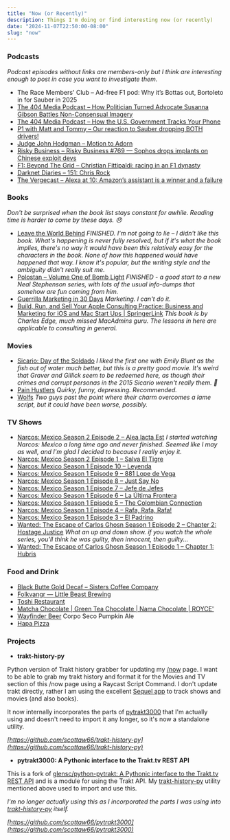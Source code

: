 ```yaml
---
title: "Now (or Recently)"
description: Things I'm doing or find interesting now (or recently)
date: "2024-11-07T22:50:00-08:00"
slug: "now"
---
```


### Podcasts

*Podcast episodes without links are members-only but I think are interesting enough to post in case you want to investigate them.*

- The Race Members' Club – Ad-free F1 pod: Why it’s Bottas out, Bortoleto in for Sauber in 2025
- [The 404 Media Podcast – How Politician Turned Advocate Susanna Gibson Battles Non-Consensual Imagery](https://overcast.fm/+BDRJMqkV7M)
- [The 404 Media Podcast – How the U.S. Government Tracks Your Phone](https://overcast.fm/+BDRJOlyOUU)
- [P1 with Matt and Tommy – Our reaction to Sauber dropping BOTH drivers!](https://overcast.fm/+_U3pYRdZg)
- [Judge John Hodgman – Motion to Adorn](https://overcast.fm/+YJM3WnKkM)
- [Risky Business – Risky Business #769 — Sophos drops implants on Chinese exploit devs](https://overcast.fm/+It0iJfBDU)
- [F1: Beyond The Grid – Christian Fittipaldi: racing in an F1 dynasty](https://overcast.fm/+Nv8InXjnQ)
- [Darknet Diaries – 151: Chris Rock](https://overcast.fm/+BI2YbO1K9k)
- [The Vergecast – Alexa at 10: Amazon’s assistant is a winner and a failure](https://overcast.fm/+QN1rPyYE0)

### Books

*Don't be surprised when the book list stays constant for awhile. Reading time is harder to come by these days. 😞*

- [Leave the World Behind](https://books.apple.com/us/book/leave-the-world-behind/id1493825355) *FINISHED. I'm not going to lie – I didn't like this book. What's happening is never fully resolved, but if it's what the book implies, there's no way it would have been this relatively easy for the characters in the book. None of how this happened would have happened that way. I know it's popular, but the writing style and the ambiguity didn't really suit me.*
- [Polostan – Volume One of Bomb Light](https://books.apple.com/us/book/polostan/id6474502267) *FINISHED - a good start to a new Neal Stephenson series, with lots of the usual info-dumps that somehow are fun coming from him.*
- [Guerrilla Marketing in 30 Days](https://books.apple.com/us/book/guerrilla-marketing-in-30-days/id843779604) *Marketing. I can't do it.*
- [Build, Run, and Sell Your Apple Consulting Practice: Business and Marketing for iOS and Mac Start Ups | SpringerLink](https://link.springer.com/book/10.1007/978-1-4842-3835-6) *This book is by Charles Edge, much missed MacAdmins guru. The lessons in here are applicable to consulting in general.*

### Movies

- [Sicario: Day of the Soldado](https://www.themoviedb.org/movie/400535-sicario-day-of-the-soldado-2018) *I liked the first one with Emily Blunt as the fish out of water much better, but this is a pretty good movie. It's weird that Graver and Gillick seem to be redeemed here, as though their crimes and corrupt personas in the 2015 Sicario weren't really them. 🤷*
- [Pain Hustlers](https://www.themoviedb.org/movie/862968-pain-hustlers-2023) *Quirky, funny, depressing. Recommended.*
- [Wolfs](https://www.themoviedb.org/movie/877817-wolfs-2024) *Two guys past the point where their charm overcomes a lame script, but it could have been worse, possibly.*

### TV Shows

- [Narcos: Mexico Season 2 Episode 2 – Alea lacta Est](https://www.themoviedb.org/tv/80968-narcos-mexico/season/2/episode/2) *I started watching Narcos: Mexico a long time ago and never finished. Seemed like I may as well, and I'm glad I decided to because I really enjoy it.*
- [Narcos: Mexico Season 2 Episode 1 – Salva El Tigre](https://www.themoviedb.org/tv/80968-narcos-mexico/season/2/episode/1)
- [Narcos: Mexico Season 1 Episode 10 – Leyenda](https://www.themoviedb.org/tv/80968-narcos-mexico/season/1/episode/10)
- [Narcos: Mexico Season 1 Episode 9 – 881 Lope de Vega](https://www.themoviedb.org/tv/80968-narcos-mexico/season/1/episode/9)
- [Narcos: Mexico Season 1 Episode 8 – Just Say No](https://www.themoviedb.org/tv/80968-narcos-mexico/season/1/episode/8)
- [Narcos: Mexico Season 1 Episode 7 – Jefe de Jefes](https://www.themoviedb.org/tv/80968-narcos-mexico/season/1/episode/7)
- [Narcos: Mexico Season 1 Episode 6 – La Última Frontera](https://www.themoviedb.org/tv/80968-narcos-mexico/season/1/episode/6)
- [Narcos: Mexico Season 1 Episode 5 – The Colombian Connection](https://www.themoviedb.org/tv/80968-narcos-mexico/season/1/episode/5)
- [Narcos: Mexico Season 1 Episode 4 – Rafa, Rafa, Rafa!](https://www.themoviedb.org/tv/80968-narcos-mexico/season/1/episode/4)
- [Narcos: Mexico Season 1 Episode 3 – El Padrino](https://www.themoviedb.org/tv/80968-narcos-mexico/season/1/episode/3)
- [Wanted: The Escape of Carlos Ghosn Season 1 Episode 2 – Chapter 2: Hostage Justice](https://www.themoviedb.org/tv/231319-wanted-the-escape-of-carlos-ghosn/season/1/episode/2) *What an up and down show. if you watch the whole series, you'll think he was guilty, then innocent, then guilty...*
- [Wanted: The Escape of Carlos Ghosn Season 1 Episode 1 – Chapter 1: Hubris](https://www.themoviedb.org/tv/231319-wanted-the-escape-of-carlos-ghosn/season/1/episode/1)

### Food and Drink

- [Black Butte Gold Decaf – Sisters Coffee Company](https://sisterscoffee.com/collections/coffee/products/black-butte-gold-decaf)
- [Folkvangr — Little Beast Brewing](https://www.littlebeastbrewing.com/folkvangr)
- [Toshi Restaurant](https://toshirestaurant.wixsite.com/beaverton)
- [Matcha Chocolate | Green Tea Chocolate | Nama Chocolate | ROYCE'](https://roycechocolate.com/products/nama-chocolate-matcha)
- [Wayfinder Beer](https://www.wayfinder.beer/) Corpo Seco Pumpkin Ale
- [Hapa Pizza](https://www.hapapizza.com/)

### Projects

- **trakt-history-py**

Python version of Trakt history grabber for updating my [/now](https://scottwillsey.com/now/) page. I want to be able to grab my trakt history and format it for the Movies and TV section of this /now page using a Raycast Script Command. I don't update trakt directly, rather I am using the excellent [Sequel app](https://www.getsequel.app) to track shows and movies (and also books).

It now internally incorporates the parts of [pytrakt3000](https://github.com/scottaw66/pytrakt3000) that I'm actually using and doesn't need to import it any longer, so it's now a standalone utility.

*[https://github.com/scottaw66/trakt-history-py](https://github.com/scottaw66/trakt-history-py)*

- **pytrakt3000: A Pythonic interface to the Trakt.tv REST API**

This is a fork of [glensc/python-pytrakt: A Pythonic interface to the Trakt.tv REST API](https://github.com/glensc/python-pytrakt) and is a module for using the Trakt API. My [trakt-history-py](https://github.com/scottaw66/trakt-history-py) utility mentioned above used to import and use this.

*I'm no longer actually using this as I incorporated the parts I was using into [trakt-history-py](https://github.com/scottaw66/trakt-history-py) itself.*

*[https://github.com/scottaw66/pytrakt3000](https://github.com/scottaw66/pytrakt3000)*
